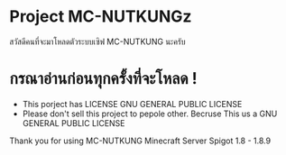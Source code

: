 # Project MC-NUTKUNGz
สวัสดีคนที่จะมาโหลดตัวระบบเซิฟ MC-NUTKUNG นะครับ
# กรณาอ่านก่อนทุกครั้งที่จะโหลด !
 - This porject has LICENSE GNU GENERAL PUBLIC LICENSE
 - Please don't sell this project to pepole other. Becruse This us a GNU GENERAL PUBLIC LICENSE

Thank you for using MC-NUTKUNG Minecraft Server Spigot 1.8 - 1.8.9
